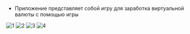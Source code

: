 - Приложение представляет собой игру для заработка виртуальной валюты с помощью игры

![1](https://github.com/prokofich/Aviator/assets/71032169/c6ce2714-a43a-4389-9987-ad3a0595a3ad)
![2](https://github.com/prokofich/Aviator/assets/71032169/6eeec3a9-bb77-4adb-a117-dd7094c9ec8c)
![3](https://github.com/prokofich/Aviator/assets/71032169/d4201a95-87bc-43ef-9a84-d9111f339873)
![4](https://github.com/prokofich/Aviator/assets/71032169/0ee44be5-158d-47ac-9b9b-f74de17f6e0f)
